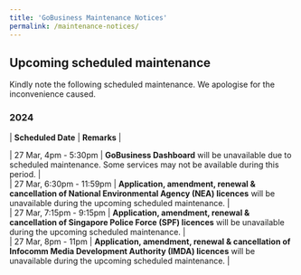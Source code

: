 ```yaml
---
title: 'GoBusiness Maintenance Notices'
permalink: /maintenance-notices/
---
```


## Upcoming scheduled maintenance

Kindly note the following scheduled maintenance. We apologise for the inconvenience caused.

### 2024 

| **Scheduled Date** | **Remarks** |  
    
                                                  
 
| 27 Mar, 4pm - 5:30pm | **GoBusiness Dashboard** will be unavailable due to scheduled maintenance. Some services may not be available during this period. |       
| 27 Mar, 6:30pm - 11:59pm | **Application, amendment, renewal & cancellation of National Environmental Agency (NEA) licences** will be unavailable during the upcoming scheduled maintenance. |    
| 27 Mar, 7:15pm - 9:15pm | **Application, amendment, renewal & cancellation of Singapore Police Force (SPF) licences** will be unavailable during the upcoming scheduled maintenance. |                
| 27 Mar, 8pm - 11pm | **Application, amendment, renewal & cancellation of Infocomm Media Development Authority (IMDA) licences** will be unavailable during the upcoming scheduled maintenance. |   





<script src="/jquery/jquery.min.js"></script>
<script src="/jquery/resize-tables.js"></script>
